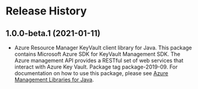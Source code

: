 # Release History

## 1.0.0-beta.1 (2021-01-11)

- Azure Resource Manager KeyVault client library for Java. This package contains Microsoft Azure SDK for KeyVault Management SDK. The Azure management API provides a RESTful set of web services that interact with Azure Key Vault. Package tag package-2019-09. For documentation on how to use this package, please see [Azure Management Libraries for Java](https://aka.ms/azsdk/java/mgmt).